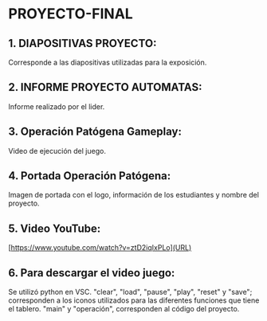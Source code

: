 # PROYECTO-FINAL
## 1. DIAPOSITIVAS PROYECTO:
Corresponde a las diapositivas utilizadas para la exposición.
## 2. INFORME PROYECTO AUTOMATAS:
Informe realizado por el lider.
## 3. Operación Patógena Gameplay:
Video de ejecución del juego.
## 4. Portada Operación Patógena:
Imagen de portada con el logo, información de los estudiantes y nombre del proyecto.
## 5. Video YouTube:
[https://www.youtube.com/watch?v=ztD2iqIxPLo](URL)
## 6. Para descargar el video juego:
Se utilizó python en VSC.
"clear", "load", "pause", "play", "reset" y "save"; corresponden a los iconos utilizados para las diferentes funciones que tiene el tablero.
"main" y "operación", corresponden al código del proyecto.
